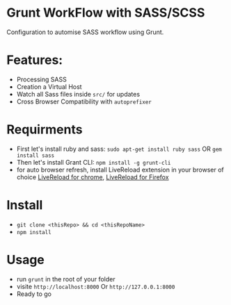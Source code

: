 # Grunt WorkFlow with SASS/SCSS

Configuration to automise SASS workflow using Grunt.

# Features:

- Processing SASS
- Creation a Virtual Host
- Watch all Sass files inside ```src/``` for updates
- Cross Browser Compatibility with ```autoprefixer```

# Requirments

- First let's install ruby and sass: ```sudo apt-get install ruby sass``` OR ```gem install sass```
- Then let's install Grant CLI: ``` npm install -g grunt-cli  ```
- for auto browser refresh, install LiveReload extension in your browser of choice [LiveReload for chrome](https://chrome.google.com/webstore/detail/livereload/jnihajbhpnppcggbcgedagnkighmdlei?hl=en), [LiveReload for Firefox](https://addons.mozilla.org/it/firefox/addon/livereload-web-extension/)

# Install
- ``` git clone <thisRepo> && cd <thisRepoName> ```
- ``` npm install ```

# Usage 

- run ``` grunt ``` in the root of your folder
- visite ```http://localhost:8000``` Or ```http://127.0.0.1:8000```
- Ready to go
